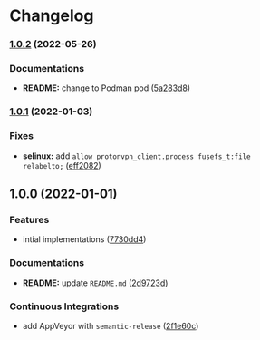 # Changelog

### [1.0.2](https://github.com/extra2000/protonvpn-client-podman/compare/v1.0.1...v1.0.2) (2022-05-26)


### Documentations

* **README:** change to Podman pod ([5a283d8](https://github.com/extra2000/protonvpn-client-podman/commit/5a283d8db1375c6ff77186351757c0b786f37606))

### [1.0.1](https://github.com/extra2000/protonvpn-client-podman/compare/v1.0.0...v1.0.1) (2022-01-03)


### Fixes

* **selinux:** add `allow protonvpn_client.process fusefs_t:file relabelto;` ([eff2082](https://github.com/extra2000/protonvpn-client-podman/commit/eff2082979ba7f3c59d6f6d469bd827ad2b6f143))

## 1.0.0 (2022-01-01)


### Features

* intial implementations ([7730dd4](https://github.com/extra2000/protonvpn-client-podman/commit/7730dd426515083c1f8577f4851cf003a8843e0d))


### Documentations

* **README:** update `README.md` ([2d9723d](https://github.com/extra2000/protonvpn-client-podman/commit/2d9723d35c08f9c1cf37d14a8bb044883c5b5dd5))


### Continuous Integrations

* add AppVeyor with `semantic-release` ([2f1e60c](https://github.com/extra2000/protonvpn-client-podman/commit/2f1e60cf1888f24759b0acfdd3050584a54b7f27))
